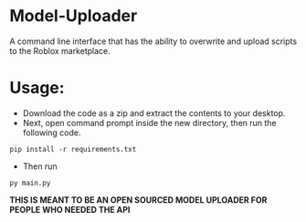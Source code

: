 # Model-Uploader
 A command line interface that has the ability to overwrite and upload scripts to the Roblox marketplace.

# Usage:
* Download the code as a zip and extract the contents to your desktop.
* Next, open command prompt inside the new directory, then run the following code.
```pycon
pip install -r requirements.txt
```
* Then run
```pycon
py main.py
```

**THIS IS MEANT TO BE AN OPEN SOURCED MODEL UPLOADER FOR PEOPLE WHO NEEDED THE API**